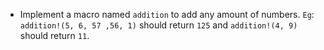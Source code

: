 * Implement a macro named `addition` to add any amount of numbers. `Eg`: `addition!(5, 6, 57 ,56, 1)`
should return `125` and `addition!(4, 9)` should return `11`.